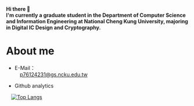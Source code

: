 **Hi there 👋**  
**I'm currently a graduate student in the Department of Computer Science and Information Engineering at National Cheng Kung University, majoring in Digital IC Design and Cryptography.**
# About me
- E-Mail：  
&emsp;p76124231@gs.ncku.edu.tw

 - Github analytics
 
&emsp;[![Top Langs](https://github-readme-stats.vercel.app/api/top-langs/?username=DICyclee&layout=compact&theme=radical)](https://github.com/DICyclee)

<!--
**DICyclee/DICyclee** is a ✨ _special_ ✨ repository because its `README.md` (this file) appears on your GitHub profile.

Here are some ideas to get you started:

- 🔭 I’m currently working on ...
- 🌱 I’m currently learning ...
- 👯 I’m looking to collaborate on ...
- 🤔 I’m looking for help with ...
- 💬 Ask me about ...
- 📫 How to reach me: ...
- 😄 Pronouns: ...
- ⚡ Fun fact: ...
-->
